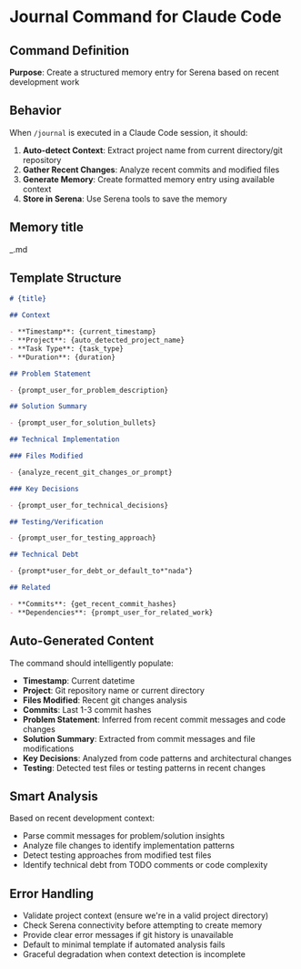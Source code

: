 # Journal Command for Claude Code

## Command Definition

**Purpose**: Create a structured memory entry for Serena based on recent development work

## Behavior

When `/journal` is executed in a Claude Code session, it should:

1. **Auto-detect Context**: Extract project name from current directory/git repository
2. **Gather Recent Changes**: Analyze recent commits and modified files
3. **Generate Memory**: Create formatted memory entry using available context
4. **Store in Serena**: Use Serena tools to save the memory

## Memory title

<date>_<descriptive-title>.md

## Template Structure

```markdown
# {title}

## Context

- **Timestamp**: {current_timestamp}
- **Project**: {auto_detected_project_name}
- **Task Type**: {task_type}
- **Duration**: {duration}

## Problem Statement

- {prompt_user_for_problem_description}

## Solution Summary

- {prompt_user_for_solution_bullets}

## Technical Implementation

### Files Modified

- {analyze_recent_git_changes_or_prompt}

### Key Decisions

- {prompt_user_for_technical_decisions}

## Testing/Verification

- {prompt_user_for_testing_approach}

## Technical Debt

- {prompt*user_for_debt_or_default_to*"nada"}

## Related

- **Commits**: {get_recent_commit_hashes}
- **Dependencies**: {prompt_user_for_related_work}
```

## Auto-Generated Content

The command should intelligently populate:

- **Timestamp**: Current datetime
- **Project**: Git repository name or current directory
- **Files Modified**: Recent git changes analysis
- **Commits**: Last 1-3 commit hashes
- **Problem Statement**: Inferred from recent commit messages and code changes
- **Solution Summary**: Extracted from commit messages and file modifications
- **Key Decisions**: Analyzed from code patterns and architectural changes
- **Testing**: Detected test files or testing patterns in recent changes

## Smart Analysis

Based on recent development context:

- Parse commit messages for problem/solution insights
- Analyze file changes to identify implementation patterns
- Detect testing approaches from modified test files
- Identify technical debt from TODO comments or code complexity

## Error Handling

- Validate project context (ensure we're in a valid project directory)
- Check Serena connectivity before attempting to create memory
- Provide clear error messages if git history is unavailable
- Default to minimal template if automated analysis fails
- Graceful degradation when context detection is incomplete
